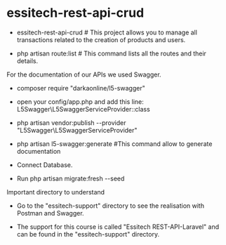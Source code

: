 # essitech-rest-api-crud

- essitech-rest-api-crud # This project allows you to manage all transactions related to the creation of products and users.

- php artisan route:list # This command lists all the routes and their details.

For the documentation of our APIs we used Swagger.

- composer require "darkaonline/l5-swagger"

- open your config/app.php and add this line: L5Swagger\L5SwaggerServiceProvider::class

- php artisan vendor:publish --provider "L5Swagger\L5SwaggerServiceProvider"

- php artisan l5-swagger:generate #This command allow to generate documentation

- Connect Database.

- Run php artisan migrate:fresh --seed


Important directory to understand 

- Go to the "essitech-support" directory to see the realisation with Postman and Swagger.

- The support for this course is called "Essitech REST-API-Laravel" and can be found in the "essitech-support" directory.


